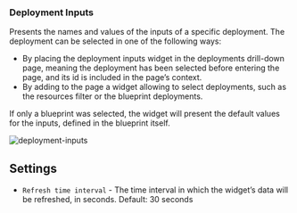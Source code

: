 ### Deployment Inputs

Presents the names and values of the inputs of a specific deployment. The deployment can be selected in one of the following ways: 

* By placing the deployment inputs widget in the deployments drill-down page, meaning the deployment has been selected before entering the page, and its id is included in the page’s context. 
* By adding to the page a widget allowing to select deployments, such as the resources filter or the blueprint deployments.  

If only a blueprint was selected, the widget will present the default values for the inputs, defined in the blueprint itself. 

![deployment-inputs](https://docs.cloudify.co/5.1/images/ui/widgets/deployment-inputs.png)


## Settings

* `Refresh time interval` - The time interval in which the widget’s data will be refreshed, in seconds. Default: 30 seconds
